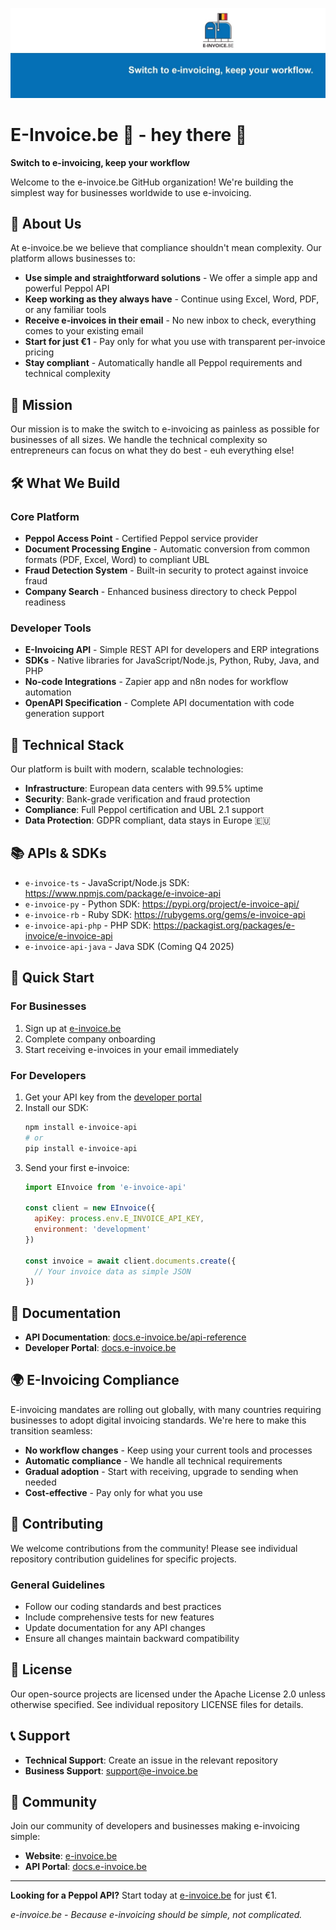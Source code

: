 ![e-invoice.be Banner](./einvoice-banner.jpg)

# E-Invoice.be 🧾 - hey there 👋

**Switch to e-invoicing, keep your workflow**

Welcome to the e-invoice.be GitHub organization! We're building the simplest way for businesses worldwide to use e-invoicing.

## 🚀 About Us

At e-invoice.be we believe that compliance shouldn't mean complexity. Our platform allows businesses to:

- **Use simple and straightforward solutions** - We offer a simple app and powerful Peppol API
- **Keep working as they always have** - Continue using Excel, Word, PDF, or any familiar tools
- **Receive e-invoices in their email** - No new inbox to check, everything comes to your existing email
- **Start for just €1** - Pay only for what you use with transparent per-invoice pricing
- **Stay compliant** - Automatically handle all Peppol requirements and technical complexity

## 🎯 Mission

Our mission is to make the switch to e-invoicing as painless as possible for businesses of all sizes. We handle the technical complexity so entrepreneurs can focus on what they do best - euh everything else!

## 🛠️ What We Build

### Core Platform
- **Peppol Access Point** - Certified Peppol service provider
- **Document Processing Engine** - Automatic conversion from common formats (PDF, Excel, Word) to compliant UBL
- **Fraud Detection System** - Built-in security to protect against invoice fraud
- **Company Search** - Enhanced business directory to check Peppol readiness

### Developer Tools
- **E-Invoicing API** - Simple REST API for developers and ERP integrations
- **SDKs** - Native libraries for JavaScript/Node.js, Python, Ruby, Java, and PHP
- **No-code Integrations** - Zapier app and n8n nodes for workflow automation
- **OpenAPI Specification** - Complete API documentation with code generation support

## 🔧 Technical Stack

Our platform is built with modern, scalable technologies:

- **Infrastructure**: European data centers with 99.5% uptime
- **Security**: Bank-grade verification and fraud protection
- **Compliance**: Full Peppol certification and UBL 2.1 support
- **Data Protection**: GDPR compliant, data stays in Europe 🇪🇺

## 📚 APIs & SDKs

- `e-invoice-ts` - JavaScript/Node.js SDK: https://www.npmjs.com/package/e-invoice-api
- `e-invoice-py` - Python SDK: https://pypi.org/project/e-invoice-api/
- `e-invoice-rb` - Ruby SDK: https://rubygems.org/gems/e-invoice-api
- `e-invoice-api-php` - PHP SDK: https://packagist.org/packages/e-invoice/e-invoice-api
- `e-invoice-api-java` - Java SDK (Coming Q4 2025)

## 🚀 Quick Start

### For Businesses
1. Sign up at [e-invoice.be](https://app.e-invoice.be/register?ref=github-biz)
2. Complete company onboarding
3. Start receiving e-invoices in your email immediately

### For Developers
1. Get your API key from the [developer portal](https://app.e-invoice.be/register?ref=github-dev)
2. Install our SDK:
   ```bash
   npm install e-invoice-api
   # or
   pip install e-invoice-api
   ```
3. Send your first e-invoice:
   ```javascript
   import EInvoice from 'e-invoice-api'
   
   const client = new EInvoice({
     apiKey: process.env.E_INVOICE_API_KEY,
     environment: 'development'
   })
   
   const invoice = await client.documents.create({
     // Your invoice data as simple JSON
   })
   ```

## 📖 Documentation

- **API Documentation**: [docs.e-invoice.be/api-reference](https://docs.e-invoice.be/api-reference)
- **Developer Portal**: [docs.e-invoice.be](https://docs.e-invoice.be)

## 🌍 E-Invoicing Compliance

E-invoicing mandates are rolling out globally, with many countries requiring businesses to adopt digital invoicing standards. We're here to make this transition seamless:

- **No workflow changes** - Keep using your current tools and processes
- **Automatic compliance** - We handle all technical requirements
- **Gradual adoption** - Start with receiving, upgrade to sending when needed
- **Cost-effective** - Pay only for what you use

## 🤝 Contributing

We welcome contributions from the community! Please see individual repository contribution guidelines for specific projects.

### General Guidelines
- Follow our coding standards and best practices
- Include comprehensive tests for new features
- Update documentation for any API changes
- Ensure all changes maintain backward compatibility

## 📄 License

Our open-source projects are licensed under the Apache License 2.0 unless otherwise specified. See individual repository LICENSE files for details.

## 📞 Support

- **Technical Support**: Create an issue in the relevant repository
- **Business Support**: [support@e-invoice.be](mailto:support@e-invoice.be)

## 🎉 Community

Join our community of developers and businesses making e-invoicing simple:

- **Website**: [e-invoice.be](https://e-invoice.be)
- **API Portal**: [docs.e-invoice.be](https://docs.e-invoice.be)

---

**Looking for a Peppol API?** Start today at [e-invoice.be](https://app.e-invoice.be/register?ref=github) for just €1.

*e-invoice.be - Because e-invoicing should be simple, not complicated.*


<!--

**Here are some ideas to get you started:**

🙋‍♀️ A short introduction - what is your organization all about?
🌈 Contribution guidelines - how can the community get involved?
👩‍💻 Useful resources - where can the community find your docs? Is there anything else the community should know?
🍿 Fun facts - what does your team eat for breakfast?
🧙 Remember, you can do mighty things with the power of [Markdown](https://docs.github.com/github/writing-on-github/getting-started-with-writing-and-formatting-on-github/basic-writing-and-formatting-syntax)
-->
